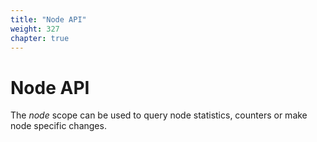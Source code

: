```yaml
---
title: "Node API"
weight: 327
chapter: true
---
```


# Node API

The *node* scope can be used to query node statistics, counters or make
node specific changes.

